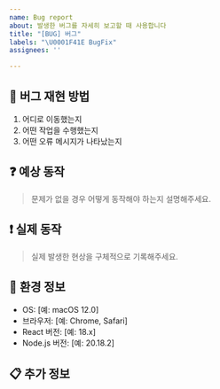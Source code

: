 ```yaml
---
name: Bug report
about: 발생한 버그를 자세히 보고할 때 사용합니다
title: "[BUG] 버그"
labels: "\U0001F41E BugFix"
assignees: ''

---
```


## 🔎 버그 재현 방법

1. 어디로 이동했는지
2. 어떤 작업을 수행했는지
3. 어떤 오류 메시지가 나타났는지

## ❓ 예상 동작

> 문제가 없을 경우 어떻게 동작해야 하는지 설명해주세요.

## ❗️ 실제 동작

> 실제 발생한 현상을 구체적으로 기록해주세요.

## 🌱 환경 정보

- OS: [예: macOS 12.0]
- 브라우저: [예: Chrome, Safari]
- React 버전: [예: 18.x]
- Node.js 버전: [예: 20.18.2]

## 📋 추가 정보

<!-- 스크린샷, 로그, 콘솔 에러 등 문제 해결에 도움이 되는 자료 -->

